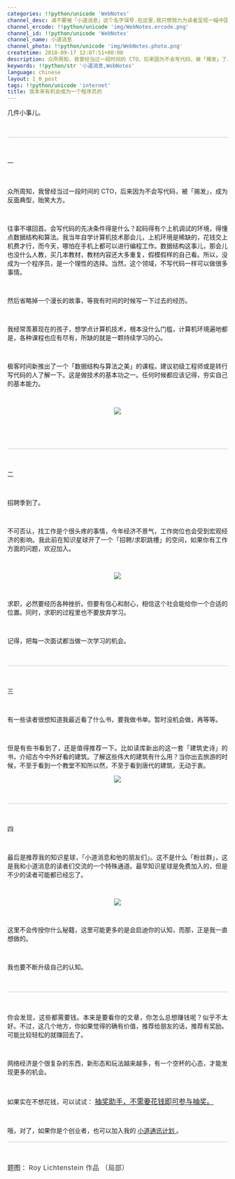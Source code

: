 ```yaml
---
categories: !!python/unicode 'WebNotes'
channel_desc: 请不要被「小道消息」这个名字误导.在这里,我只想努力为读者呈现一幅中国互联网的清明上河图.
channel_ercode: !!python/unicode 'img/WebNotes.ercode.png'
channel_id: !!python/unicode 'WebNotes'
channel_name: 小道消息
channel_photo: !!python/unicode 'img/WebNotes.photo.png'
createtime: 2018-09-17 12:07:51+00:00
description: 众所周知，我曾经当过一段时间的 CTO，后来因为不会写代码，被「揭发」了。
keywords: !!python/str '小道消息,WebNotes'
language: chinese
layout: 1_0_post
tags: !!python/unicode 'internet'
title: 我本来有机会成为一个程序员的
---
```

<div class="rich_media_content" id="js_content">
<p style="text-align: justify;">
         几件小事儿。
        </p>
<p style="white-space: normal;">
<br/>
</p>
<hr style="margin-top: 1em;margin-bottom: 1em;white-space: normal;max-width: 100%;font-family: Lato, Helvetica, Arial, freesans, clean, sans-serif;border-right-width: 0px;border-bottom-width: 0px;border-left-width: 0px;border-top-style: solid;border-top-color: rgb(234, 234, 234);height: 1px;color: rgb(51, 51, 51);font-size: 15px;box-sizing: border-box !important;word-wrap: break-word !important;"/>
<p style="white-space: normal;">
<br/>
</p>
<p style="text-align: justify;">
         一
        </p>
<p style="text-align: justify;">
<br/>
</p>
<p style="text-align: justify;">
         众所周知，我曾经当过一段时间的 CTO，后来因为不会写代码，被「揭发」，成为反面典型，贻笑大方。
        </p>
<p>
<br/>
</p>
<p style="text-align: justify;">
         往事不堪回首。会写代码的先决条件得是什么？起码得有个上机调试的环境，得懂点数据结构和算法。我当年自学计算机技术那会儿，上机环境是稀缺的，花钱交上机费才行，而今天，哪怕在手机上都可以进行编程工作。数据结构这事儿，那会儿也没什么人教，买几本教材，教材内容还大多重复，假模假样的自己看。所以，没成为一个程序员，是一个理性的选择。当然，这个领域，不写代码一样可以做很多事情。
        </p>
<p style="text-align: justify;">
<br/>
</p>
<p style="text-align: justify;">
         然后省略掉一个漫长的故事，等我有时间的时候写一下过去的经历。
        </p>
<p>
<br/>
</p>
<p style="text-align: justify;">
         我经常羡慕现在的孩子，想学点计算机技术，根本没什么门槛，计算机环境遍地都是，各种课程也应有尽有，所缺的就是一颗持续学习的心。
        </p>
<p style="text-align: justify;">
<br/>
</p>
<p style="text-align: justify;">
         极客时间新推出了一个「数据结构与算法之美」的课程。建议初级工程师或是转行写代码的人了解一下。这是做技术的基本功之一。任何时候都应该记得，夯实自己的基本能力。
        </p>
<p>
<br/>
</p>
<p style="text-align: center;">
<img class="" data-copyright="0" data-ratio="1.7785829307568437" data-s="300,640" data-src="" data-type="jpeg" data-w="1242" src="{{ '/img/ow5rEn8QGlEGCY5zicibJMP1qIo3btDRS3zDSmicPNZO2A1YIBrAwHKUVksT0Ae4QkPQ4Qe9Qgwwf1oknd1ajJlRQ.jpeg' | prepend: site.img | replace: '//','/' }}" style=""/>
</p>
<p>
<br/>
</p>
<p style="white-space: normal;">
<br/>
</p>
<hr style="margin-top: 1em;margin-bottom: 1em;white-space: normal;max-width: 100%;font-family: Lato, Helvetica, Arial, freesans, clean, sans-serif;border-right-width: 0px;border-bottom-width: 0px;border-left-width: 0px;border-top-style: solid;border-top-color: rgb(234, 234, 234);height: 1px;color: rgb(51, 51, 51);font-size: 15px;box-sizing: border-box !important;word-wrap: break-word !important;"/>
<p style="white-space: normal;">
<br/>
</p>
<p>
         二
        </p>
<p>
<br/>
</p>
<p style="text-align: justify;">
         招聘季到了。
        </p>
<p>
<br/>
</p>
<p style="text-align: justify;">
         不可否认，找工作是个很头疼的事情，今年经济不景气，工作岗位也会受到宏观经济的影响。我此前在知识星球开了一个「招聘/求职跳槽」的空间，如果你有工作方面的问题，欢迎加入。
        </p>
<p>
<br/>
</p>
<p style="text-align: center;">
<img class="" data-copyright="0" data-ratio="1.3478260869565217" data-s="300,640" data-src="" data-type="jpeg" data-w="690" src="{{ '/img/ow5rEn8QGlEGCY5zicibJMP1qIo3btDRS3iaLWsX5XZczqLGzGIxYRyaMIpvWUaOfmicQ9p1JA0gk7dfak24yfbzYw.jpeg' | prepend: site.img | replace: '//','/' }}" style=""/>
</p>
<p>
<br/>
</p>
<p style="white-space: normal;">
         求职，必然要经历各种挫折。但要有信心和耐心，相信这个社会能给你一个合适的位置。同时，求职的过程里也不要放弃学习。
        </p>
<p style="white-space: normal;">
<br/>
</p>
<p style="white-space: normal;">
         记得，把每一次面试都当做一次学习的机会。
        </p>
<p style="white-space: normal;">
<br/>
</p>
<hr style="margin-top: 1em;margin-bottom: 1em;white-space: normal;max-width: 100%;font-family: Lato, Helvetica, Arial, freesans, clean, sans-serif;border-right-width: 0px;border-bottom-width: 0px;border-left-width: 0px;border-top-style: solid;border-top-color: rgb(234, 234, 234);height: 1px;color: rgb(51, 51, 51);font-size: 15px;box-sizing: border-box !important;word-wrap: break-word !important;"/>
<p style="white-space: normal;">
<br/>
</p>
<p style="white-space: normal;">
         三
        </p>
<p style="white-space: normal;">
<br/>
</p>
<p style="white-space: normal;text-align: justify;">
         有一些读者很想知道我最近看了什么书，要我做书单。暂时没机会做，再等等。
        </p>
<p style="white-space: normal;">
<br/>
</p>
<p style="white-space: normal;text-align: justify;">
         但是有些书看到了，还是值得推荐一下。比如读库新出的这一套「建筑史诗」的书，介绍古今中外好看的建筑。了解这些伟大的建筑有什么用？当你出去旅游的时候，不至于看到一个教堂不知所以然，不至于看到唐代的建筑，无动于衷。
        </p>
<p style="text-align: center;">
<img class="" data-copyright="0" data-ratio="1.5666666666666667" data-s="300,640" data-src="" data-type="png" data-w="900" src="{{ '/img/ow5rEn8QGlEGCY5zicibJMP1qIo3btDRS3NnPaOX1cK5juXlbwymKPxnaiaLTNpt66U32wb4CmlS3bYPtUJdNgxsA.png' | prepend: site.img | replace: '//','/' }}" style=""/>
</p>
<p style="white-space: normal;">
<br/>
</p>
<hr style="margin-top: 1em;margin-bottom: 1em;white-space: normal;max-width: 100%;font-family: Lato, Helvetica, Arial, freesans, clean, sans-serif;border-right-width: 0px;border-bottom-width: 0px;border-left-width: 0px;border-top-style: solid;border-top-color: rgb(234, 234, 234);height: 1px;color: rgb(51, 51, 51);font-size: 15px;box-sizing: border-box !important;word-wrap: break-word !important;"/>
<p style="white-space: normal;">
<br/>
</p>
<p>
         四
        </p>
<p>
<br/>
</p>
<p style="text-align: justify;">
         最后是推荐我的知识星球，「小道消息和他的朋友们」。这不是什么「粉丝群」，这是我和小道消息的读者们交流的一个特殊通道。最早知识星球是免费加入的，但是不少的读者可能都已经忘了。
        </p>
<p>
<br/>
</p>
<p style="text-align: center;">
<img class="" data-copyright="0" data-ratio="1.3478260869565217" data-s="300,640" data-src="" data-type="jpeg" data-w="690" src="{{ '/img/ow5rEn8QGlEGCY5zicibJMP1qIo3btDRS3X9zZZgic01ZVuT2Kroj7zNSfGaRLib9TtgV0NMcADFL2QrYqjOeyGxyg.jpeg' | prepend: site.img | replace: '//','/' }}" style=""/>
</p>
<p>
<br/>
</p>
<p style="white-space: normal;">
         这里不会传授你什么秘籍，这里可能更多的是会启迪你的认知，而那，正是我一直想做的。
        </p>
<p style="white-space: normal;">
<br/>
</p>
<p style="white-space: normal;">
         我也要不断升级自己的认知。
        </p>
<p style="white-space: normal;">
<br/>
</p>
<hr style="margin-top: 1em;margin-bottom: 1em;white-space: normal;max-width: 100%;font-family: Lato, Helvetica, Arial, freesans, clean, sans-serif;border-right-width: 0px;border-bottom-width: 0px;border-left-width: 0px;border-top-style: solid;border-top-color: rgb(234, 234, 234);height: 1px;color: rgb(51, 51, 51);font-size: 15px;box-sizing: border-box !important;word-wrap: break-word !important;"/>
<p style="white-space: normal;">
<br/>
</p>
<p style="text-align: justify;">
         你会发现，这些都需要钱。本来是要看你的文章，你怎么总想赚钱呢？似乎不太好。不过，这几个地方，你如果觉得的确有价值，推荐给朋友的话，推荐有奖励。可能比较轻松的就赚回去了。
         <br/>
</p>
<p>
<br/>
</p>
<p style="text-align: justify;">
         网络经济是个很复杂的东西，新形态和玩法越来越多，有一个空杯的心态，才能发现更多的机会。
        </p>
<p>
<br/>
</p>
<p>
         如果实在不想花钱，可以试试：
         <a class="weapp_text_link" data-miniprogram-appid="wx01bb1ef166cd3f4e" data-miniprogram-nickname="抽奖助手" data-miniprogram-path="pages/index" href="" style="font-size:16px;">
          抽奖助手，不需要花钱即可参与抽奖。
         </a>
</p>
<p>
<br/>
</p>
<p style="white-space: normal;">
         哦，对了，如果你是个创业者，也可以加入我的
         <a href="http://mp.weixin.qq.com/s?__biz=MjM5ODIyMTE0MA==&amp;mid=2650970645&amp;idx=2&amp;sn=56880d7acfe2b8416068d94d8c55ac3a&amp;chksm=bd383e2e8a4fb7382334ee4911300bb79cf8c0abce9683f9001356fbdb2d1e0a7dcf38f6c223&amp;scene=21#wechat_redirect" target="_blank">
          小道通讯计划
         </a>
         。
        </p>
<hr style="margin-top: 1em;margin-bottom: 1em;white-space: normal;max-width: 100%;font-family: Lato, Helvetica, Arial, freesans, clean, sans-serif;border-right-width: 0px;border-bottom-width: 0px;border-left-width: 0px;border-top-style: solid;border-top-color: rgb(234, 234, 234);height: 1px;color: rgb(51, 51, 51);font-size: 15px;box-sizing: border-box !important;word-wrap: break-word !important;"/>
<p style="white-space: normal;">
<br/>
</p>
<p>
<span style="font-size: 15px;">
          题图：
          <span style='caret-color: rgb(51, 51, 51);color: rgb(51, 51, 51);font-family: -apple-system-font, BlinkMacSystemFont, "Helvetica Neue", "PingFang SC", "Hiragino Sans GB", "Microsoft YaHei UI", "Microsoft YaHei", Arial, sans-serif;letter-spacing: 0.5440000295639038px;text-align: justify;background-color: rgb(255, 255, 255);'>
           Roy Lichtenstein 作品 （局部）
          </span>
</span>
</p>
<p>
<br/>
</p>
<p>
<br/>
</p>
</div>